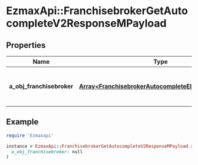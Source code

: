 # EzmaxApi::FranchisebrokerGetAutocompleteV2ResponseMPayload

## Properties

| Name | Type | Description | Notes |
| ---- | ---- | ----------- | ----- |
| **a_obj_franchisebroker** | [**Array&lt;FranchisebrokerAutocompleteElementResponse&gt;**](FranchisebrokerAutocompleteElementResponse.md) | An array of Franchisebroker autocomplete element response. |  |

## Example

```ruby
require 'Ezmaxapi'

instance = EzmaxApi::FranchisebrokerGetAutocompleteV2ResponseMPayload.new(
  a_obj_franchisebroker: null
)
```

